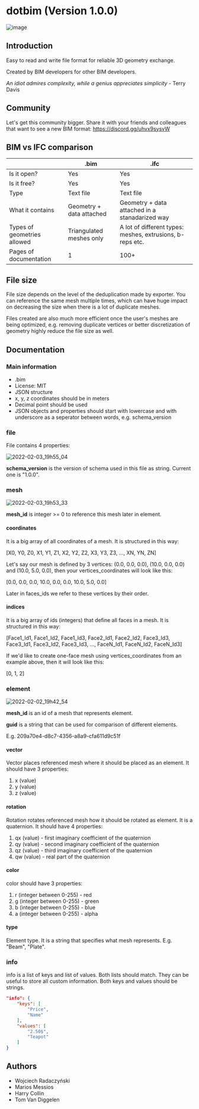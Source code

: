 # dotbim (Version 1.0.0)

![image](https://user-images.githubusercontent.com/47977819/152003486-5d12be0e-43b2-4cf9-a37f-df406781ba11.png)

## Introduction

Easy to read and write file format for reliable 3D geometry exchange.

Created by BIM developers for other BIM developers.

<em>An idiot admires complexity, while a genius appreciates simplicity</em> - Terry Davis

## Community
Let's get this community bigger. Share it with your friends and colleagues that want to see a new BIM format: 
https://discord.gg/uhvx9sysvW

## BIM vs IFC comparison

|                             | .bim                     | .ifc                                                      |
| --------------------------- | ------------------------ | --------------------------------------------------------- |
| Is it open?                 | Yes                      | Yes                                                       |
| Is it free?                 | Yes                      | Yes                                                       |
| Type                        | Text file                | Text file                                                 |
| What it contains            | Geometry + data attached | Geometry + data attached in a stanadarized way            |
| Types of geometries allowed | Triangulated meshes only | A lot of different types: meshes, extrusions, b-reps etc. |
| Pages of documentation      | 1                        | 100+                                                      |

## File size

File size depends on the level of the deduplication made by exporter. You can reference the same mesh multiple times, which can have huge impact on decreasing the size when there is a lot of duplicate meshes.

Files created are also much more efficient once the user's meshes are being optimized, e.g. removing duplicate vertices or better discretization of geometry highly reduce the file size as well.

## Documentation

### Main information

- .bim
- License: MIT
- JSON structure
- x, y, z coordinates should be in meters
- Decimal point should be used
- JSON objects and properties should start with lowercase and with underscore as a seperator between words, e.g. schema_version 

### file

File contains 4 properties:

![2022-02-03_19h55_04](https://user-images.githubusercontent.com/47977819/152410032-15326312-866f-457d-8815-151f920cd26b.png)

**schema_version** is the version of schema used in this file as string. Current one is "1.0.0".

### mesh

![2022-02-03_19h53_33](https://user-images.githubusercontent.com/47977819/152409736-8c673031-8412-48d8-86a4-207381bd243a.png)

**mesh_id** is integer >= 0 to reference this mesh later in element.

#### coordinates

It is a big array of all coordinates of a mesh. It is structured in this way:

[X0, Y0, Z0, X1, Y1, Z1, X2, Y2, Z2, X3, Y3, Z3, ..., XN, YN, ZN]

Let's say our mesh is defined by 3 vertices: (0.0, 0.0, 0.0), (10.0, 0.0, 0.0) and (10.0, 5.0, 0.0), then your vertices_coordinates will look like this:

[0.0, 0.0, 0.0, 10.0, 0.0, 0.0, 10.0, 5.0, 0.0]

Later in faces_ids we refer to these vertices by their order.

#### indices

It is a big array of ids (integers) that define all faces in a mesh. It is structured in this way:

[Face1_Id1, Face1_Id2, Face1_Id3, Face2_Id1, Face2_Id2, Face3_Id3, Face3_Id1, Face3_Id2, Face3_Id3, ..., FaceN_Id1, FaceN_Id2, FaceN_Id3]

If we'd like to create one-face mesh using vertices_coordinates from an example above, then it will look like this:

[0, 1, 2]

### element

![2022-02-02_19h42_54](https://user-images.githubusercontent.com/47977819/152217618-0c9b8ec3-fe5f-4e80-9d4c-af0238751c92.png)

**mesh_id** is an id of a mesh that represents element.

**guid** is a string that can be used for comparison of different elements. 

E.g. 209a70e4-d8c7-4356-a8a9-cfa611d9c51f

#### vector

Vector places referenced mesh where it should be placed as an element. It should have 3 properties:

1. x (value)
2. y (value)
3. z (value)

#### rotation

Rotation rotates referenced mesh how it should be rotated as element. It is a quaternion. It should have 4 properties:

1. qx (value) - first imaginary coefficient of the quaternion
2. qy (value) - second imaginary coefficient of the quaternion
3. qz (value) - third imaginary coefficient of the quaternion
4. qw (value) - real part of the quaternion

#### color

color should have 3 properties:

1. r (integer between 0-255) - red
2. g (integer between 0-255) - green
3. b (integer between 0-255) - blue
4. a (integer between 0-255) - alpha

#### type

Element type. It is a string that specifies what mesh represents. E.g. "Beam", "Plate".

### info

info is a list of keys and list of values. Both lists should match. They can be useful to store all custom information. Both keys and values should be strings.

```json
"info": {
    "keys": [
        "Price",
        "Name"
    ],
    "values": [
        "2.50$",
        "Teapot"
    ]
}
```

## Authors

- Wojciech Radaczyński
- Marios Messios
- Harry Collin
- Tom Van Diggelen
